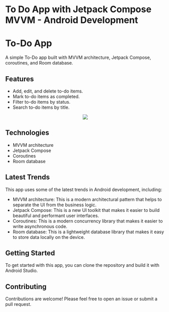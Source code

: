 # To Do App with Jetpack Compose MVVM - Android Development
# To-Do App

A simple To-Do app built with MVVM architecture, Jetpack Compose, coroutines, and Room database.

## Features

* Add, edit, and delete to-do items.
* Mark to-do items as completed.
* Filter to-do items by status.
* Search to-do items by title.

<p align="center">
  <img src="https://i.postimg.cc/hjQcZ4d4/Skillshare.png" href="https://youtu.be/ZNcenH0jnQM](https://i.postimg.cc/hjQcZ4d4/Skillshare.png">
</p>


## Technologies

* MVVM architecture
* Jetpack Compose
* Coroutines
* Room database

## Latest Trends

This app uses some of the latest trends in Android development, including:

* MVVM architecture: This is a modern architectural pattern that helps to separate the UI from the business logic.
* Jetpack Compose: This is a new UI toolkit that makes it easier to build beautiful and performant user interfaces.
* Coroutines: This is a modern concurrency library that makes it easier to write asynchronous code.
* Room database: This is a lightweight database library that makes it easy to store data locally on the device.

## Getting Started

To get started with this app, you can clone the repository and build it with Android Studio.

## Contributing

Contributions are welcome! Please feel free to open an issue or submit a pull request.

